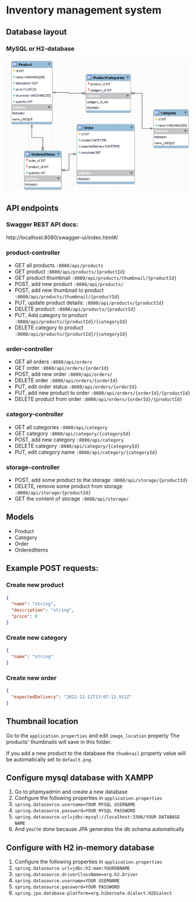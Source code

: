 # Inventory management system

## Database layout

### MySQL or H2-database

![Database layout](database_layout.png)

## API endpoints

### Swagger REST API docs:
http://localhost:8080/swagger-ui/index.html#/

### product-controller
- GET all products `:8080/api/products`
- GET product `:8080/api/products/{productId}`
- GET product thumbnail `:8080/api/products/thumbnail/{productId}`
- POST, add new product `:8080/api/products/`
- POST, add new thumbnail to product `:8080/api/products/thumbnail/{productId}`
- PUT, update product details: `:8080/api/products/{productId}`
- DELETE product: `:8080/api/products/{productId}`
- PUT, Add category to product `:8080/api/products/{productId}/{categoryId}`
- DELETE category to product `:8080/api/products/{productId}/{categoryId}`

### order-controller
- GET all orders `:8080/api/orders`
- GET order `:8080/api/orders/{orderId}`
- POST, add new order `:8080/api/orders/`
- DELETE order `:8080/api/orders/{orderId}`
- PUT, edit order status `:8080/api/orders/{orderId}`
- PUT, add new product to order `:8080/api/orders/{orderId}/{productId}`
- DELETE product from order `:8080/api/orders/{orderId}/{productId}`

### category-controller
- GET all categories `:8080/api/category`
- GET category `:8080/api/category/{categoryId}`
- POST, add new category `:8080/api/category`
- DELETE category `:8080/api/category/{categoryId}`
- PUT, edit category name `:8080/api/category/{categoryId}`

### storage-controller
- POST, add some product to the storage `:8080/api/storage/{productId}`
- DELETE, remove some product from storage `:8080/api/storage/{productId}`
- GET the content of storage `:8080/api/storage/`

## Models

- Product
- Category
- Order
- OrderedItems

## Example POST requests:

### Create new product
```json
{
  "name": "string",
  "description": "string",
  "price": 0
}
```

### Create new category
```json
{
  "name": "string"
}
```

### Create new order
```json
{
  "expectedDelivery": "2022-11-11T13:07:13.911Z"
}
```


## Thumbnail location 

Go to the `application.properties` and edit `image_location` property
The products' thumbnails will save in this folder.

If you add a new product to the database the `thumbnail` property value will be automatically set to `default.png`.

## Configure mysql database with XAMPP
1. Go to phpmyadmin and create a new database
2. Configure the following properties in `application.properties` 
3. `spring.datasource.username=YOUR MYSQL USERNAME`
4. `spring.datasource.password=YOUR MYSQL PASSWORD`
5. `spring.datasource.url=jdbc:mysql://localhost:3306/YOUR DATABASE NAME`
6. And you're done because JPA generates the db schema automatically

## Configure with H2 in-memory database
1. Configure the following properties in `application.properties`
2. `spring.datasource.url=jdbc:h2:mem:YOURDBNAME`
3. `spring.datasource.driverClassName=org.h2.Driver`
4. `spring.datasource.username=YOUR USERNAME` 
5. `spring.datasource.password=YOUR PASSWORD`
6. `spring.jpa.database-platform=org.hibernate.dialect.H2Dialect`
